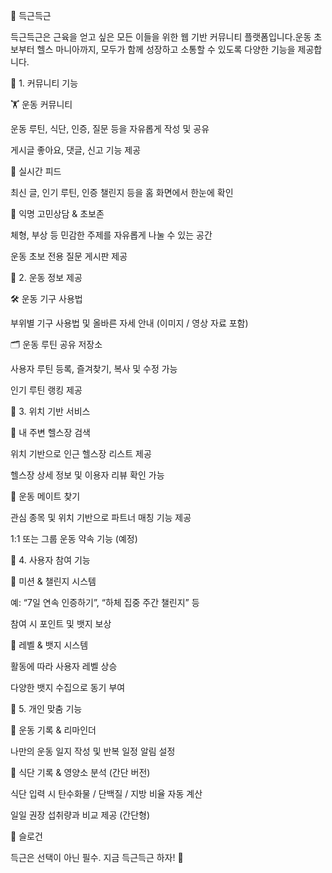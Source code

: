💪 득근득근

득근득근은 근육을 얻고 싶은 모든 이들을 위한 웹 기반 커뮤니티 플랫폼입니다.운동 초보부터 헬스 마니아까지, 모두가 함께 성장하고 소통할 수 있도록 다양한 기능을 제공합니다.

🔹 1. 커뮤니티 기능

🏋️ 운동 커뮤니티

운동 루틴, 식단, 인증, 질문 등을 자유롭게 작성 및 공유

게시글 좋아요, 댓글, 신고 기능 제공


📰 실시간 피드

최신 글, 인기 루틴, 인증 챌린지 등을 홈 화면에서 한눈에 확인


🙈 익명 고민상담 & 초보존

체형, 부상 등 민감한 주제를 자유롭게 나눌 수 있는 공간

운동 초보 전용 질문 게시판 제공


🔹 2. 운동 정보 제공

🛠️ 운동 기구 사용법

부위별 기구 사용법 및 올바른 자세 안내 (이미지 / 영상 자료 포함)

🗂️ 운동 루틴 공유 저장소

사용자 루틴 등록, 즐겨찾기, 복사 및 수정 가능

인기 루틴 랭킹 제공


🔹 3. 위치 기반 서비스

📍 내 주변 헬스장 검색

위치 기반으로 인근 헬스장 리스트 제공

헬스장 상세 정보 및 이용자 리뷰 확인 가능


👥 운동 메이트 찾기

관심 종목 및 위치 기반으로 파트너 매칭 기능 제공

1:1 또는 그룹 운동 약속 기능 (예정)


🔹 4. 사용자 참여 기능


🎯 미션 & 챌린지 시스템

예: “7일 연속 인증하기”, “하체 집중 주간 챌린지” 등

참여 시 포인트 및 뱃지 보상

🏅 레벨 & 뱃지 시스템

활동에 따라 사용자 레벨 상승

다양한 뱃지 수집으로 동기 부여


🔹 5. 개인 맞춤 기능

📒 운동 기록 & 리마인더

나만의 운동 일지 작성 및 반복 일정 알림 설정

🥗 식단 기록 & 영양소 분석 (간단 버전)

식단 입력 시 탄수화물 / 단백질 / 지방 비율 자동 계산

일일 권장 섭취량과 비교 제공 (간단형)

🎯 슬로건

득근은 선택이 아닌 필수. 지금 득근득근 하자! 💪

